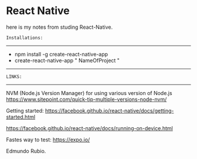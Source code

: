 # React Native 

here is my notes from studing React-Native.


    Installations:
-----------------------------------------------------------------------
- npm install -g create-react-native-app
- create-react-native-app " NameOfProject "

-----------------------------------------------------------------------



    LINKS:
-----------------------------------------------------------------------

NVM (Node.js Version Manager) for using various version of Node.js
https://www.sitepoint.com/quick-tip-multiple-versions-node-nvm/


Getting started: 
https://facebook.github.io/react-native/docs/getting-started.html


https://facebook.github.io/react-native/docs/running-on-device.html


Fastes way to test:
https://expo.io/


Edmundo Rubio. 
